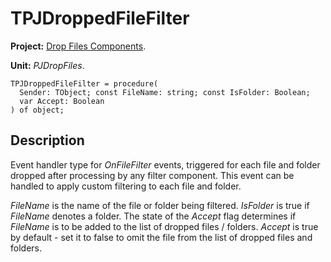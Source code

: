 <a href='Hidden comment: 
$Rev$
$Date$
'></a>

# TPJDroppedFileFilter #

**Project:** [Drop Files Components](DropFilesComponents.md).

**Unit:** _PJDropFiles_.

```
TPJDroppedFileFilter = procedure(
  Sender: TObject; const FileName: string; const IsFolder: Boolean;
  var Accept: Boolean
) of object;
```

## Description ##

Event handler type for _OnFileFilter_ events, triggered for each file and folder dropped after processing by any filter component. This event can be handled to apply custom filtering to each file and folder.

_FileName_ is the name of the file or folder being filtered. _IsFolder_ is true if _FileName_ denotes a folder. The state of the _Accept_ flag determines if _FileName_ is to be added to the list of dropped files / folders. _Accept_ is true by default - set it to false to omit the file from the list of dropped files and folders.